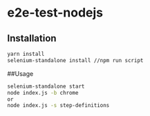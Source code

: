 # e2e-test-nodejs

## Installation

```bash
yarn install 
selenium-standalone install //npm run script
```

##Usage
```bash
selenium-standalone start
node index.js -b chrome
or 
node index.js -s step-definitions
```


